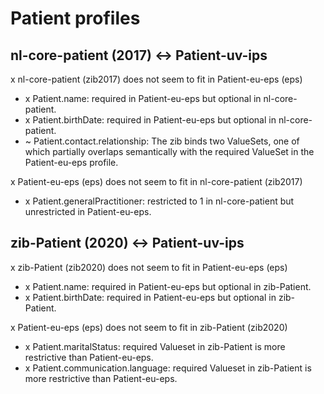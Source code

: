 # Patient profiles
## nl-core-patient (2017) <-> Patient-uv-ips
x nl-core-patient (zib2017) does not seem to fit in Patient-eu-eps (eps)
* x Patient.name: required in Patient-eu-eps but optional in nl-core-patient.
* x Patient.birthDate: required in Patient-eu-eps but optional in nl-core-patient.
* ~ Patient.contact.relationship: The zib binds two ValueSets, one of which partially overlaps semantically with the required ValueSet in the Patient-eu-eps profile.

x Patient-eu-eps (eps) does not seem to fit in nl-core-patient (zib2017)
* x Patient.generalPractitioner: restricted to 1 in nl-core-patient but unrestricted in Patient-eu-eps.


## zib-Patient (2020) <-> Patient-uv-ips
x zib-Patient (zib2020) does not seem to fit in Patient-eu-eps (eps)
* x Patient.name: required in Patient-eu-eps but optional in zib-Patient.
* x Patient.birthDate: required in Patient-eu-eps but optional in zib-Patient.

x Patient-eu-eps (eps) does not seem to fit in zib-Patient (zib2020)
* x Patient.maritalStatus: required Valueset in zib-Patient is more restrictive than Patient-eu-eps.
* x Patient.communication.language: required Valueset in zib-Patient is more restrictive than Patient-eu-eps.
